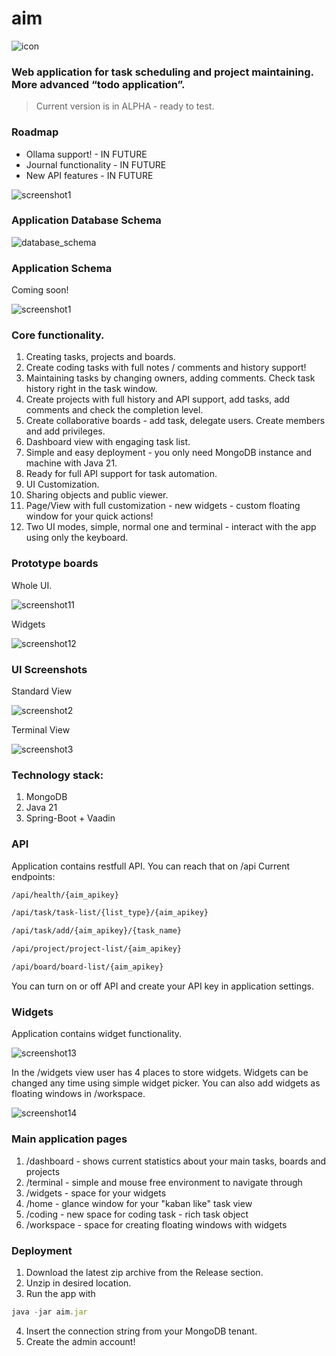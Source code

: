 # aim

![icon](https://github.com/wjakew/aim/blob/master/readme_resources/aim_logo.png)

### Web application for task scheduling and project maintaining. More advanced “todo application”.

> Current version is in ALPHA - ready to test.
> 

### Roadmap

- Ollama support! - IN FUTURE
- Journal functionality - IN FUTURE
- New API features - IN FUTURE

![screenshot1](https://github.com/wjakew/aim/blob/master/readme_resources/aim_screenshot1.png)

### Application Database Schema

![database_schema](https://github.com/wjakew/aim/blob/master/readme_resources/aim_database_schema.png)

### Application Schema

Coming soon!

![screenshot1](https://github.com/wjakew/aim/blob/master/readme_resources/aim_screenshot10.png)

### Core functionality.

1. Creating tasks, projects and boards.
2. Create coding tasks with full notes / comments and history support!
3. Maintaining tasks by changing owners, adding comments. Check task history right in the task window.
4. Create projects with full history and API support, add tasks, add comments and check the completion level.
5. Create collaborative boards  - add task, delegate users. Create members and add privileges.
6. Dashboard view with engaging task list.
7. Simple and easy deployment - you only need MongoDB instance and machine with Java 21.
8. Ready for full API support for task automation.
9. UI Customization.
10. Sharing objects and public viewer.
11. Page/View with full customization - new widgets - custom floating window for your quick actions! 
12. Two UI modes, simple, normal one and terminal - interact with the app using only the keyboard.

### Prototype boards

Whole UI.

![screenshot11](https://github.com/wjakew/aim/blob/master/readme_resources/aim_screenshot11.png)

Widgets

![screenshot12](https://github.com/wjakew/aim/blob/master/readme_resources/aim_screenshot12.png)

### UI Screenshots

Standard View

![screenshot2](https://github.com/wjakew/aim/blob/master/readme_resources/aim_screenshot6.png)

Terminal View

![screenshot3]( https://github.com/wjakew/aim/blob/master/readme_resources/aim_screenshot7.png)

### Technology stack:

1. MongoDB
2. Java 21
3. Spring-Boot + Vaadin

### API 

Application contains restfull API. You can reach that on /api
Current endpoints:

```html
/api/health/{aim_apikey}
```
```html
/api/task/task-list/{list_type}/{aim_apikey}
```
```html
/api/task/add/{aim_apikey}/{task_name}
```
```html
/api/project/project-list/{aim_apikey}
```
```html
/api/board/board-list/{aim_apikey}
```
You can turn on or off API and create your API key in application settings.

### Widgets

Application contains widget functionality.

![screenshot13]( https://github.com/wjakew/aim/blob/master/readme_resources/aim_screenshot13.png)

In the /widgets view user has 4 places to store widgets. Widgets can be changed any time using simple
widget picker. You can also add widgets as floating windows in /workspace.

![screenshot14]( https://github.com/wjakew/aim/blob/master/readme_resources/aim_screenshot14.png)

### Main application pages
1. /dashboard  - shows current statistics about your main tasks, boards and projects
2. /terminal - simple and mouse free environment to navigate through 
3. /widgets - space for your widgets
4. /home - glance window for your "kaban like" task view
5. /coding - new space for coding task - rich task object
6. /workspace - space for creating floating windows with widgets


### Deployment

1. Download the latest zip archive from the Release section.
2. Unzip in desired location.
3. Run the app with
```jsx
java -jar aim.jar
```
4. Insert the connection string from your MongoDB tenant.
5. Create the admin account!
